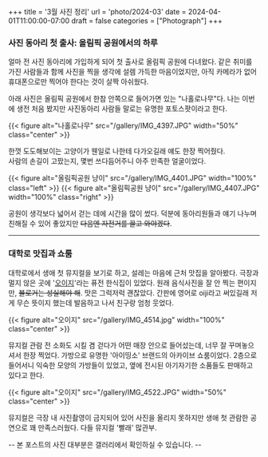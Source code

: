 +++
title = '3월 사진 정리'
url = 'photo/2024-03'
date = 2024-04-01T11:00:00-07:00
draft = false
categories = ["Photograph"]
+++

### 사진 동아리 첫 출사: 올림픽 공원에서의 하루

얼마 전 사진 동아리에 가입하게 되어 첫 출사로 올림픽 공원에 다녀왔다.
같은 취미를 가진 사람들과 함께 사진을 찍을 생각에 설렘 가득한 마음이었지만, 아직 카메라가 없어 휴대폰으로만 찍어야 한다는 것이 살짝 아쉬웠다.

아래 사진은 올림픽 공원에서 한참 안쪽으로 들어가면 있는 "나홀로나무"다. 나는 이번에 생전 처음 봤지만 사진동아리 사람들 말로는 유명한 포토스팟이라고 한다.

{{< figure alt="나홀로나무" src="/gallery/IMG_4397.JPG" width="50%" class="center" >}}

한껏 도도해보이는 고양이가 웬일로 나한테 다가오길래 얘도 한장 찍어줬다.\
사람의 손길이 고팠는지, 몇번 쓰다듬어주니 아주 만족한 얼굴이었다.

{{< figure alt="올림픽공원 냥이" src="/gallery/IMG_4401.JPG" width="100%" class="left" >}}
{{< figure alt="올림픽공원 냥이" src="/gallery/IMG_4407.JPG" width="100%" class="right" >}}

공원이 생각보다 넓어서 걷는 데에 시간을 많이 썼다. 덕분에 동아리원들과 얘기 나누며 친해질 수 있어 좋았지만 ~~다음엔 자전거를 끌고 와야겠다~~.

---
### 대학로 맛집과 쇼룸

대학로에서 생애 첫 뮤지컬을 보기로 하고, 설레는 마음에 근처 맛집을 알아봤다. 극장과 멀지 않은 곳에 '[오이지](https://place.map.kakao.com/1194074731)'라는 퓨전 한식집이 있었다. 원래 음식사진을 잘 안 찍는 편이지만, ~~블로거는 성실해야 해~~. 맛은 그럭저럭 괜찮았다. 간판에 영어로 oiji라고 써있길래 저게 무슨 뜻이지 했는데 발음하고 나서 친구랑 엄청 웃었다.

{{< figure alt="오이지" src="/gallery/IMG_4514.jpg" width="100%" class="center" >}}

뮤지컬 관람 전 소화도 시킬 겸 걷다가 어떤 매장 안으로 들어섰는데, 너무 잘 꾸며놓으셔서 한장 찍었다. 가방으로 유명한 '아이띵소' 브랜드의 아카이브 쇼룸이었다. 2층으로 들어서니 익숙한 모양의 가방들이 있었고, 옆에 전시된 아기자기한 소품들도 판매하고 있다고 한다.

{{< figure alt="오이지" src="/gallery/IMG_4522.JPG" width="50%" class="center" >}}

뮤지컬은 극장 내 사진촬영이 금지되어 있어 사진을 올리지 못하지만 생애 첫 관람한 공연으로 꽤 만족스러웠다. 다들 뮤지컬 '빨래' 많관부.

-- 본 포스트의 사진 대부분은 갤러리에서 확인하실 수 있습니다. --
